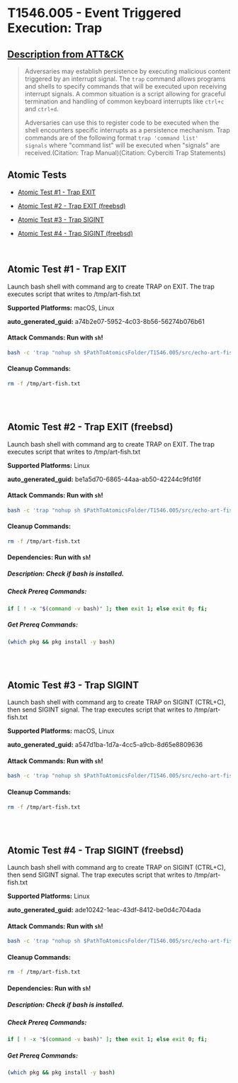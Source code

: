 # T1546.005 - Event Triggered Execution: Trap
## [Description from ATT&CK](https://attack.mitre.org/techniques/T1546/005)
<blockquote>

Adversaries may establish persistence by executing malicious content triggered by an interrupt signal. The <code>trap</code> command allows programs and shells to specify commands that will be executed upon receiving interrupt signals. A common situation is a script allowing for graceful termination and handling of common keyboard interrupts like <code>ctrl+c</code> and <code>ctrl+d</code>.

Adversaries can use this to register code to be executed when the shell encounters specific interrupts as a persistence mechanism. Trap commands are of the following format <code>trap 'command list' signals</code> where "command list" will be executed when "signals" are received.(Citation: Trap Manual)(Citation: Cyberciti Trap Statements)

</blockquote>

## Atomic Tests

- [Atomic Test #1 - Trap EXIT](#atomic-test-1---trap-exit)

- [Atomic Test #2 - Trap EXIT (freebsd)](#atomic-test-2---trap-exit-freebsd)

- [Atomic Test #3 - Trap SIGINT](#atomic-test-3---trap-sigint)

- [Atomic Test #4 - Trap SIGINT (freebsd)](#atomic-test-4---trap-sigint-freebsd)


<br/>

## Atomic Test #1 - Trap EXIT
Launch bash shell with command arg to create TRAP on EXIT.
The trap executes script that writes to /tmp/art-fish.txt

**Supported Platforms:** macOS, Linux


**auto_generated_guid:** a74b2e07-5952-4c03-8b56-56274b076b61






#### Attack Commands: Run with `sh`! 


```sh
bash -c 'trap "nohup sh $PathToAtomicsFolder/T1546.005/src/echo-art-fish.sh" EXIT'
```

#### Cleanup Commands:
```sh
rm -f /tmp/art-fish.txt
```





<br/>
<br/>

## Atomic Test #2 - Trap EXIT (freebsd)
Launch bash shell with command arg to create TRAP on EXIT.
The trap executes script that writes to /tmp/art-fish.txt

**Supported Platforms:** Linux


**auto_generated_guid:** be1a5d70-6865-44aa-ab50-42244c9fd16f






#### Attack Commands: Run with `sh`! 


```sh
bash -c 'trap "nohup sh $PathToAtomicsFolder/T1546.005/src/echo-art-fish.sh" EXIT'
```

#### Cleanup Commands:
```sh
rm -f /tmp/art-fish.txt
```



#### Dependencies:  Run with `sh`!
##### Description: Check if bash is installed.
##### Check Prereq Commands:
```sh
if [ ! -x "$(command -v bash)" ]; then exit 1; else exit 0; fi;
```
##### Get Prereq Commands:
```sh
(which pkg && pkg install -y bash)
```




<br/>
<br/>

## Atomic Test #3 - Trap SIGINT
Launch bash shell with command arg to create TRAP on SIGINT (CTRL+C), then send SIGINT signal.
The trap executes script that writes to /tmp/art-fish.txt

**Supported Platforms:** macOS, Linux


**auto_generated_guid:** a547d1ba-1d7a-4cc5-a9cb-8d65e8809636






#### Attack Commands: Run with `sh`! 


```sh
bash -c 'trap "nohup sh $PathToAtomicsFolder/T1546.005/src/echo-art-fish.sh" SIGINT && kill -SIGINT $$'
```

#### Cleanup Commands:
```sh
rm -f /tmp/art-fish.txt
```





<br/>
<br/>

## Atomic Test #4 - Trap SIGINT (freebsd)
Launch bash shell with command arg to create TRAP on SIGINT (CTRL+C), then send SIGINT signal.
The trap executes script that writes to /tmp/art-fish.txt

**Supported Platforms:** Linux


**auto_generated_guid:** ade10242-1eac-43df-8412-be0d4c704ada






#### Attack Commands: Run with `sh`! 


```sh
bash -c 'trap "nohup sh $PathToAtomicsFolder/T1546.005/src/echo-art-fish.sh" SIGINT && kill -SIGINT $$'
```

#### Cleanup Commands:
```sh
rm -f /tmp/art-fish.txt
```



#### Dependencies:  Run with `sh`!
##### Description: Check if bash is installed.
##### Check Prereq Commands:
```sh
if [ ! -x "$(command -v bash)" ]; then exit 1; else exit 0; fi;
```
##### Get Prereq Commands:
```sh
(which pkg && pkg install -y bash)
```




<br/>
